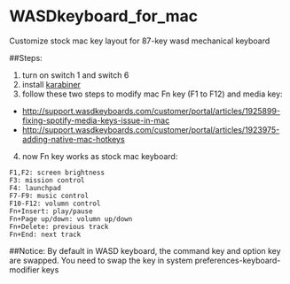 # WASDkeyboard_for_mac
Customize stock mac key layout for 87-key wasd mechanical keyboard

##Steps:
1. turn on switch 1 and switch 6
2. install [karabiner](https://pqrs.org/osx/karabiner/)
3. follow these two steps to modify mac Fn key (F1 to F12) and media key:
  * http://support.wasdkeyboards.com/customer/portal/articles/1925899-fixing-spotify-media-keys-issue-in-mac
  * http://support.wasdkeyboards.com/customer/portal/articles/1923975-adding-native-mac-hotkeys
4. now Fn key works as stock mac keyboard:

```
F1,F2: screen brightness
F3: mission control
F4: launchpad
F7-F9: music control
F10-F12: volumn control
Fn+Insert: play/pause
Fn+Page up/down: volumn up/down
Fn+Delete: previous track
Fn+End: next track
```

##Notice:
By default in WASD keyboard, the command key and option key are swapped. You need to swap the key in system preferences-keyboard-modifier keys
